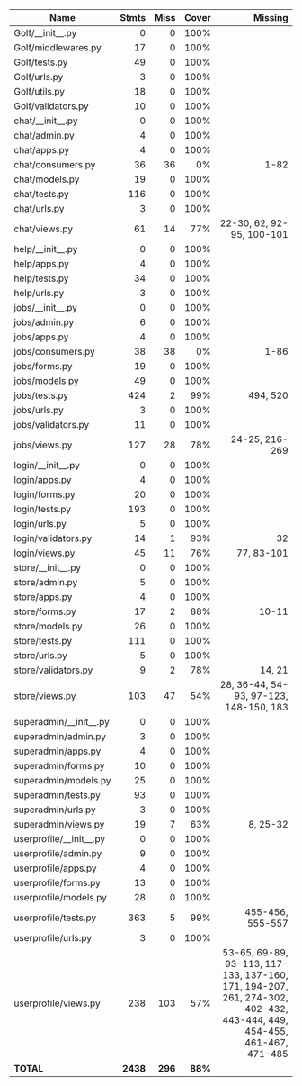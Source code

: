 | Name                        |    Stmts |     Miss |   Cover |   Missing |
|---------------------------- | -------: | -------: | ------: | --------: |
| Golf/\_\_init\_\_.py        |        0 |        0 |    100% |           |
| Golf/middlewares.py         |       17 |        0 |    100% |           |
| Golf/tests.py               |       49 |        0 |    100% |           |
| Golf/urls.py                |        3 |        0 |    100% |           |
| Golf/utils.py               |       18 |        0 |    100% |           |
| Golf/validators.py          |       10 |        0 |    100% |           |
| chat/\_\_init\_\_.py        |        0 |        0 |    100% |           |
| chat/admin.py               |        4 |        0 |    100% |           |
| chat/apps.py                |        4 |        0 |    100% |           |
| chat/consumers.py           |       36 |       36 |      0% |      1-82 |
| chat/models.py              |       19 |        0 |    100% |           |
| chat/tests.py               |      116 |        0 |    100% |           |
| chat/urls.py                |        3 |        0 |    100% |           |
| chat/views.py               |       61 |       14 |     77% |22-30, 62, 92-95, 100-101 |
| help/\_\_init\_\_.py        |        0 |        0 |    100% |           |
| help/apps.py                |        4 |        0 |    100% |           |
| help/tests.py               |       34 |        0 |    100% |           |
| help/urls.py                |        3 |        0 |    100% |           |
| jobs/\_\_init\_\_.py        |        0 |        0 |    100% |           |
| jobs/admin.py               |        6 |        0 |    100% |           |
| jobs/apps.py                |        4 |        0 |    100% |           |
| jobs/consumers.py           |       38 |       38 |      0% |      1-86 |
| jobs/forms.py               |       19 |        0 |    100% |           |
| jobs/models.py              |       49 |        0 |    100% |           |
| jobs/tests.py               |      424 |        2 |     99% |  494, 520 |
| jobs/urls.py                |        3 |        0 |    100% |           |
| jobs/validators.py          |       11 |        0 |    100% |           |
| jobs/views.py               |      127 |       28 |     78% |24-25, 216-269 |
| login/\_\_init\_\_.py       |        0 |        0 |    100% |           |
| login/apps.py               |        4 |        0 |    100% |           |
| login/forms.py              |       20 |        0 |    100% |           |
| login/tests.py              |      193 |        0 |    100% |           |
| login/urls.py               |        5 |        0 |    100% |           |
| login/validators.py         |       14 |        1 |     93% |        32 |
| login/views.py              |       45 |       11 |     76% |77, 83-101 |
| store/\_\_init\_\_.py       |        0 |        0 |    100% |           |
| store/admin.py              |        5 |        0 |    100% |           |
| store/apps.py               |        4 |        0 |    100% |           |
| store/forms.py              |       17 |        2 |     88% |     10-11 |
| store/models.py             |       26 |        0 |    100% |           |
| store/tests.py              |      111 |        0 |    100% |           |
| store/urls.py               |        5 |        0 |    100% |           |
| store/validators.py         |        9 |        2 |     78% |    14, 21 |
| store/views.py              |      103 |       47 |     54% |28, 36-44, 54-93, 97-123, 148-150, 183 |
| superadmin/\_\_init\_\_.py  |        0 |        0 |    100% |           |
| superadmin/admin.py         |        3 |        0 |    100% |           |
| superadmin/apps.py          |        4 |        0 |    100% |           |
| superadmin/forms.py         |       10 |        0 |    100% |           |
| superadmin/models.py        |       25 |        0 |    100% |           |
| superadmin/tests.py         |       93 |        0 |    100% |           |
| superadmin/urls.py          |        3 |        0 |    100% |           |
| superadmin/views.py         |       19 |        7 |     63% |  8, 25-32 |
| userprofile/\_\_init\_\_.py |        0 |        0 |    100% |           |
| userprofile/admin.py        |        9 |        0 |    100% |           |
| userprofile/apps.py         |        4 |        0 |    100% |           |
| userprofile/forms.py        |       13 |        0 |    100% |           |
| userprofile/models.py       |       28 |        0 |    100% |           |
| userprofile/tests.py        |      363 |        5 |     99% |455-456, 555-557 |
| userprofile/urls.py         |        3 |        0 |    100% |           |
| userprofile/views.py        |      238 |      103 |     57% |53-65, 69-89, 93-113, 117-133, 137-160, 171, 194-207, 261, 274-302, 402-432, 443-444, 449, 454-455, 461-467, 471-485 |
|                   **TOTAL** | **2438** |  **296** | **88%** |           |
